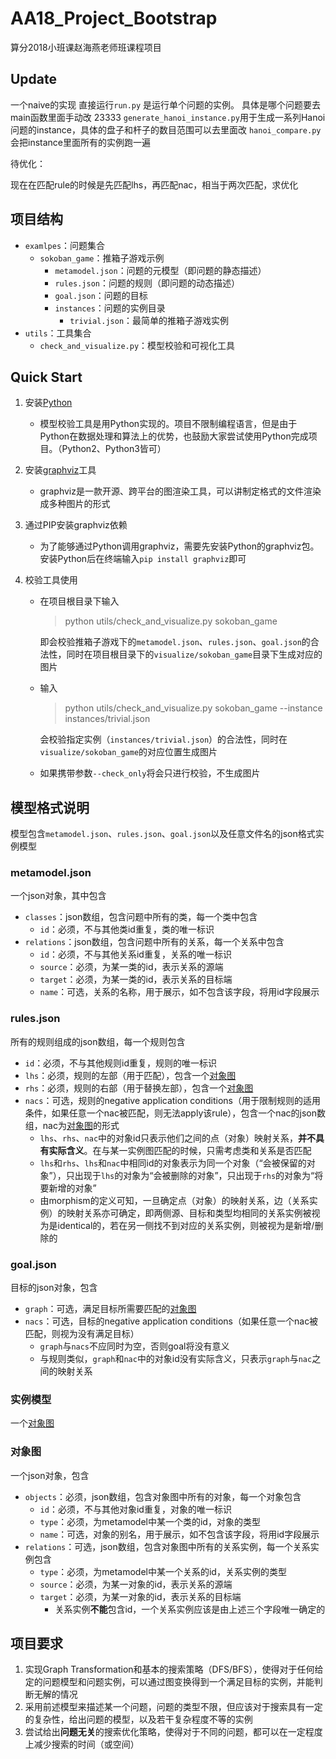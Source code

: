 # AA18_Project_Bootstrap
算分2018小班课赵海燕老师班课程项目

## Update
一个naive的实现
直接运行`run.py` 是运行单个问题的实例。 具体是哪个问题要去main函数里面手动改 23333
`generate_hanoi_instance.py`用于生成一系列Hanoi问题的instance，具体的盘子和杆子的数目范围可以去里面改
`hanoi_compare.py ` 会把instance里面所有的实例跑一遍

待优化：

现在在匹配rule的时候是先匹配lhs，再匹配nac，相当于两次匹配，求优化

## 项目结构
- `examlpes`：问题集合
  - `sokoban_game`：推箱子游戏示例
    - `metamodel.json`：问题的元模型（即问题的静态描述）
    - `rules.json`：问题的规则（即问题的动态描述）
    - `goal.json`：问题的目标
    - `instances`：问题的实例目录
      - `trivial.json`：最简单的推箱子游戏实例
- `utils`：工具集合
  - `check_and_visualize.py`：模型校验和可视化工具

## Quick Start
1. 安装[Python](https://www.python.org/)

   - 模型校验工具是用Python实现的。项目不限制编程语言，但是由于Python在数据处理和算法上的优势，也鼓励大家尝试使用Python完成项目。（Python2、Python3皆可）

2. 安装[graphviz](https://www.graphviz.org/)工具

   - graphviz是一款开源、跨平台的图渲染工具，可以讲制定格式的文件渲染成多种图片的形式

3. 通过PIP安装graphviz依赖

   - 为了能够通过Python调用graphviz，需要先安装Python的graphviz包。安装Python后在终端输入`pip install graphviz`即可

4. 校验工具使用

   - 在项目根目录下输入

     > python utils/check_and_visualize.py sokoban_game

     即会校验推箱子游戏下的`metamodel.json`、`rules.json`、`goal.json`的合法性，同时在项目根目录下的`visualize/sokoban_game`目录下生成对应的图片

   - 输入

     > python utils/check_and_visualize.py sokoban_game --instance instances/trivial.json

     会校验指定实例（`instances/trivial.json`）的合法性，同时在`visualize/sokoban_game`的对应位置生成图片

   - 如果携带参数`--check_only`将会只进行校验，不生成图片

## 模型格式说明

模型包含`metamodel.json`、`rules.json`、`goal.json`以及任意文件名的json格式实例模型

### metamodel.json

一个json对象，其中包含

- `classes`：json数组，包含问题中所有的类，每一个类中包含
  - `id`：必须，不与其他类id重复，类的唯一标识
- `relations`：json数组，包含问题中所有的关系，每一个关系中包含
  - `id`：必须，不与其他关系id重复，关系的唯一标识
  - `source`：必须，为某一类的id，表示关系的源端
  - `target`：必须，为某一类的id，表示关系的目标端
  - `name`：可选，关系的名称，用于展示，如不包含该字段，将用id字段展示

### rules.json

所有的规则组成的json数组，每一个规则包含

- `id`：必须，不与其他规则id重复，规则的唯一标识
- `lhs`：必须，规则的左部（用于匹配），包含一个[对象图](#obj_diagram)
- `rhs`：必须，规则的右部（用于替换左部），包含一个[对象图](#obj_diagram)
- `nacs`：可选，规则的negative application conditions（用于限制规则的适用条件，如果任意一个nac被匹配，则无法apply该rule），包含一个nac的json数组，nac为[对象图](#obj_diagram)的形式
  - `lhs`、`rhs`、`nac`中的对象id只表示他们之间的点（对象）映射关系，**并不具有实际含义**。在与某一实例图匹配的时候，只需考虑类和关系是否匹配
  - `lhs`和`rhs`、`lhs`和`nac`中相同id的对象表示为同一个对象（“会被保留的对象”），只出现于`lhs`的对象为“会被删除的对象”，只出现于`rhs`的对象为“将要新增的对象”
  - 由morphism的定义可知，一旦确定点（对象）的映射关系，边（关系实例）的映射关系亦可确定，即两侧源、目标和类型均相同的关系实例被视为是identical的，若在另一侧找不到对应的关系实例，则被视为是新增/删除的

### goal.json

目标的json对象，包含

- `graph`：可选，满足目标所需要匹配的[对象图](#obj_diagram)
- `nacs`：可选，目标的negative application conditions（如果任意一个nac被匹配，则视为没有满足目标）
  - `graph`与`nacs`不应同时为空，否则goal将没有意义
  - 与规则类似，`graph`和`nac`中的对象id没有实际含义，只表示`graph`与`nac`之间的映射关系

### 实例模型

一个[对象图](#obj_diagram)

### <a name="obj_diagram">对象图</a>

一个json对象，包含

- `objects`：必须，json数组，包含对象图中所有的对象，每一个对象包含
  - `id`：必须，不与其他对象id重复，对象的唯一标识
  - `type`：必须，为metamodel中某一个类的id，对象的类型
  - `name`：可选，对象的别名，用于展示，如不包含该字段，将用id字段展示
- `relations`：可选，json数组，包含对象图中所有的关系实例，每一个关系实例包含
  - `type`：必须，为metamodel中某一个关系的id，关系实例的类型
  - `source`：必须，为某一对象的id，表示关系的源端
  - `target`：必须，为某一对象的id，表示关系的目标端
    - 关系实例**不能**包含id，一个关系实例应该是由上述三个字段唯一确定的

## 项目要求

1. 实现Graph Transformation和基本的搜索策略（DFS/BFS），使得对于任何给定的问题模型和问题实例，可以通过图变换得到一个满足目标的实例，并能判断无解的情况
2. 采用前述模型来描述某一个问题，问题的类型不限，但应该对于搜索具有一定的复杂性，给出问题的模型，以及若干复杂程度不等的实例
3. 尝试给出**问题无关**的搜索优化策略，使得对于不同的问题，都可以在一定程度上减少搜索的时间（或空间）



